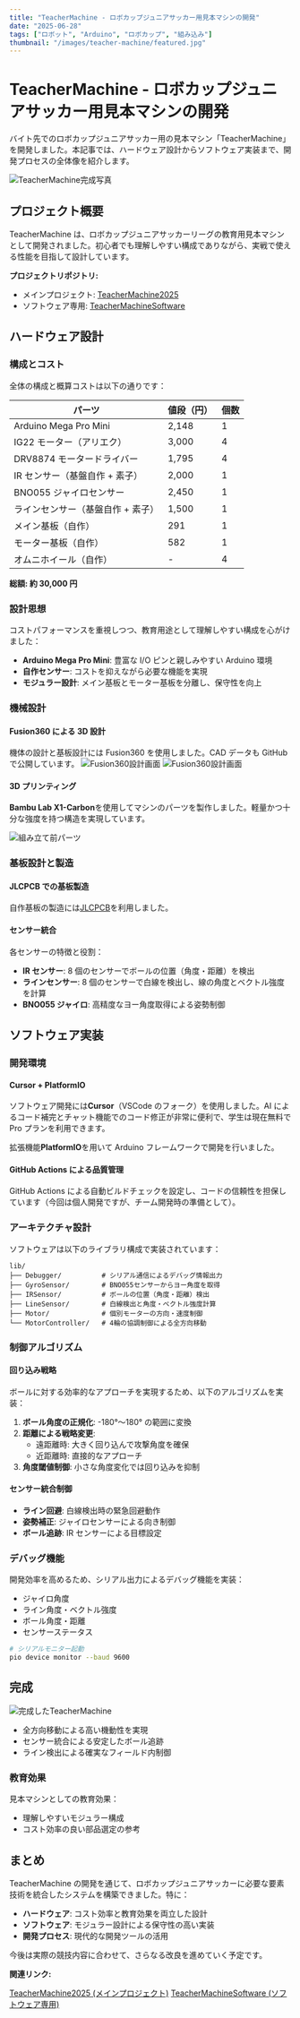 ```yaml
---
title: "TeacherMachine - ロボカップジュニアサッカー用見本マシンの開発"
date: "2025-06-28"
tags: ["ロボット", "Arduino", "ロボカップ", "組み込み"]
thumbnail: "/images/teacher-machine/featured.jpg"
---
```


# TeacherMachine - ロボカップジュニアサッカー用見本マシンの開発

バイト先でのロボカップジュニアサッカー用の見本マシン「TeacherMachine」を開発しました。本記事では、ハードウェア設計からソフトウェア実装まで、開発プロセスの全体像を紹介します。

![TeacherMachine完成写真](/images/teacher-machine/cad-machine.png)

## プロジェクト概要

TeacherMachine は、ロボカップジュニアサッカーリーグの教育用見本マシンとして開発されました。初心者でも理解しやすい構成でありながら、実戦で使える性能を目指して設計しています。

**プロジェクトリポジトリ:**

- メインプロジェクト: [TeacherMachine2025](https://github.com/yutanpo1227/TeacherMachine2025)
- ソフトウェア専用: [TeacherMachineSoftware](https://github.com/yutanpo1227/TeacherMachineSoftware)

## ハードウェア設計

### 構成とコスト

全体の構成と概算コストは以下の通りです：

| パーツ                            | 値段（円） | 個数 |
| --------------------------------- | ---------- | ---- |
| Arduino Mega Pro Mini             | 2,148      | 1    |
| IG22 モーター（アリエク）         | 3,000      | 4    |
| DRV8874 モータードライバー        | 1,795      | 4    |
| IR センサー（基盤自作 + 素子）    | 2,000      | 1    |
| BNO055 ジャイロセンサー           | 2,450      | 1    |
| ラインセンサー（基盤自作 + 素子） | 1,500      | 1    |
| メイン基板（自作）                | 291        | 1    |
| モーター基板（自作）              | 582        | 1    |
| オムニホイール（自作）            | -          | 4    |

**総額: 約 30,000 円**

### 設計思想

コストパフォーマンスを重視しつつ、教育用途として理解しやすい構成を心がけました：

- **Arduino Mega Pro Mini**: 豊富な I/O ピンと親しみやすい Arduino 環境
- **自作センサー**: コストを抑えながら必要な機能を実現
- **モジュラー設計**: メイン基板とモーター基板を分離し、保守性を向上

### 機械設計

#### Fusion360 による 3D 設計

機体の設計と基板設計には Fusion360 を使用しました。CAD データも GitHub で公開しています。
![Fusion360設計画面](/images/teacher-machine/fusion1.png)
![Fusion360設計画面](/images/teacher-machine/fusion2.png)

#### 3D プリンティング

**Bambu Lab X1-Carbon**を使用してマシンのパーツを製作しました。軽量かつ十分な強度を持つ構造を実現しています。

![組み立て前パーツ](/images/teacher-machine/parts.jpeg)

### 基板設計と製造

#### JLCPCB での基板製造

自作基板の製造には[JLCPCB](https://jlcpcb.com/)を利用しました。

#### センサー統合

各センサーの特徴と役割：

- **IR センサー**: 8 個のセンサーでボールの位置（角度・距離）を検出
- **ラインセンサー**: 8 個のセンサーで白線を検出し、線の角度とベクトル強度を計算
- **BNO055 ジャイロ**: 高精度なヨー角度取得による姿勢制御

## ソフトウェア実装

### 開発環境

#### Cursor + PlatformIO

ソフトウェア開発には**Cursor**（VSCode のフォーク）を使用しました。AI によるコード補完とチャット機能でのコード修正が非常に便利で、学生は現在無料で Pro プランを利用できます。

拡張機能**PlatformIO**を用いて Arduino フレームワークで開発を行いました。

#### GitHub Actions による品質管理

GitHub Actions による自動ビルドチェックを設定し、コードの信頼性を担保しています（今回は個人開発ですが、チーム開発時の準備として）。

### アーキテクチャ設計

ソフトウェアは以下のライブラリ構成で実装されています：

```
lib/
├── Debugger/          # シリアル通信によるデバッグ情報出力
├── GyroSensor/        # BNO055センサーからヨー角度を取得
├── IRSensor/          # ボールの位置（角度・距離）検出
├── LineSensor/        # 白線検出と角度・ベクトル強度計算
├── Motor/             # 個別モーターの方向・速度制御
└── MotorController/   # 4輪の協調制御による全方向移動
```

### 制御アルゴリズム

#### 回り込み戦略

ボールに対する効率的なアプローチを実現するため、以下のアルゴリズムを実装：

1. **ボール角度の正規化**: -180°〜180° の範囲に変換
2. **距離による戦略変更**:
   - 遠距離時: 大きく回り込んで攻撃角度を確保
   - 近距離時: 直接的なアプローチ
3. **角度閾値制御**: 小さな角度変化では回り込みを抑制

#### センサー統合制御

- **ライン回避**: 白線検出時の緊急回避動作
- **姿勢補正**: ジャイロセンサーによる向き制御
- **ボール追跡**: IR センサーによる目標設定

### デバッグ機能

開発効率を高めるため、シリアル出力によるデバッグ機能を実装：

- ジャイロ角度
- ライン角度・ベクトル強度
- ボール角度・距離
- センサーステータス

```bash
# シリアルモニター起動
pio device monitor --baud 9600
```

## 完成

![完成したTeacherMachine](/images/teacher-machine/machine.jpg)

- 全方向移動による高い機動性を実現
- センサー統合による安定したボール追跡
- ライン検出による確実なフィールド内制御

### 教育効果

見本マシンとしての教育効果：

- 理解しやすいモジュラー構成
- コスト効率の良い部品選定の参考

## まとめ

TeacherMachine の開発を通じて、ロボカップジュニアサッカーに必要な要素技術を統合したシステムを構築できました。特に：

- **ハードウェア**: コスト効率と教育効果を両立した設計
- **ソフトウェア**: モジュラー設計による保守性の高い実装
- **開発プロセス**: 現代的な開発ツールの活用

今後は実際の競技内容に合わせて、さらなる改良を進めていく予定です。

**関連リンク:**

[TeacherMachine2025 (メインプロジェクト)](https://github.com/yutanpo1227/TeacherMachine2025)
[TeacherMachineSoftware (ソフトウェア専用)](https://github.com/yutanpo1227/TeacherMachineSoftware)
